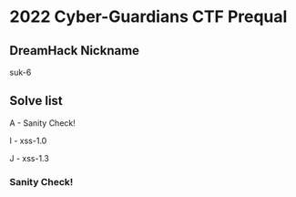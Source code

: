 # 2022 Cyber-Guardians CTF Prequal

## DreamHack Nickname
suk-6

## Solve list
A - Sanity Check!

I - xss-1.0

J - xss-1.3

### Sanity Check!
